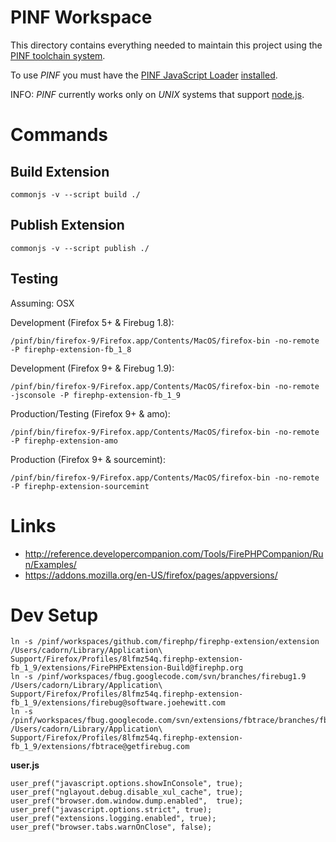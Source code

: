 PINF Workspace
==============

This directory contains everything needed to maintain this project using the
[PINF toolchain system](http://www.christophdorn.com/Research/#pinf).

To use *PINF* you must have the [PINF JavaScript Loader](https://github.com/pinf/loader-js) 
[installed](https://github.com/pinf/loader-js/blob/master/docs/Setup.md).

INFO: *PINF* currently works only on *UNIX* systems that support [node.js](http://nodejs.org/).


Commands
========

Build Extension
---------------

    commonjs -v --script build ./


Publish Extension
-----------------

    commonjs -v --script publish ./


Testing
-------

Assuming: OSX

Development (Firefox 5+ & Firebug 1.8):

    /pinf/bin/firefox-9/Firefox.app/Contents/MacOS/firefox-bin -no-remote -P firephp-extension-fb_1_8

Development (Firefox 9+ & Firebug 1.9):

    /pinf/bin/firefox-9/Firefox.app/Contents/MacOS/firefox-bin -no-remote -jsconsole -P firephp-extension-fb_1_9

Production/Testing (Firefox 9+ & amo):
    
    /pinf/bin/firefox-9/Firefox.app/Contents/MacOS/firefox-bin -no-remote -P firephp-extension-amo

Production (Firefox 9+ & sourcemint):
    
    /pinf/bin/firefox-9/Firefox.app/Contents/MacOS/firefox-bin -no-remote -P firephp-extension-sourcemint


Links
=====

  * http://reference.developercompanion.com/Tools/FirePHPCompanion/Run/Examples/
  * https://addons.mozilla.org/en-US/firefox/pages/appversions/

  
Dev Setup
=========

    ln -s /pinf/workspaces/github.com/firephp/firephp-extension/extension /Users/cadorn/Library/Application\ Support/Firefox/Profiles/8lfmz54q.firephp-extension-fb_1_9/extensions/FirePHPExtension-Build@firephp.org
    ln -s /pinf/workspaces/fbug.googlecode.com/svn/branches/firebug1.9 /Users/cadorn/Library/Application\ Support/Firefox/Profiles/8lfmz54q.firephp-extension-fb_1_9/extensions/firebug@software.joehewitt.com
    ln -s /pinf/workspaces/fbug.googlecode.com/svn/extensions/fbtrace/branches/fbtrace1.9 /Users/cadorn/Library/Application\ Support/Firefox/Profiles/8lfmz54q.firephp-extension-fb_1_9/extensions/fbtrace@getfirebug.com

**user.js**

    user_pref("javascript.options.showInConsole", true);
    user_pref("nglayout.debug.disable_xul_cache", true);
    user_pref("browser.dom.window.dump.enabled",  true);
    user_pref("javascript.options.strict", true);
    user_pref("extensions.logging.enabled", true);
    user_pref("browser.tabs.warnOnClose", false);
